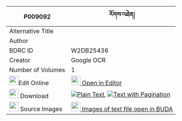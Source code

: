 |P009092|རོགས་འཐེན། 
| --- | --- 
|Alternative Title |
|Author | 
|BDRC ID | W2DB25436
|Creator | Google OCR
|Number of Volumes| 1
|<img width="25" src="https://img.icons8.com/color/25/000000/edit-property.png">Edit Online| [<img width="25" src="https://avatars.githubusercontent.com/u/45091458?s=200&v=4"> Open in Editor](http://editor.openpecha.org/P009092)
|<img width="25" src="https://img.icons8.com/fluent/48/000000/download-2.png"/>  Download | [![](https://img.icons8.com/color/20/000000/txt.png)Plain Text](https://github.com/Openpecha/P009092/releases/download/v1/rok_ten_plain_P009092.zip), [![](https://img.icons8.com/color/20/000000/txt.png)Text with Pagination](https://github.com/Openpecha/P009092/releases/download/v1/rok_ten_pages_P009092.zip)
|<img width="25" src="https://img.icons8.com/plasticine/100/000000/pictures-folder.png"/>  Source Images | [<img width="25" src="https://library.bdrc.io/icons/BUDA-small.svg"> Images of text file open in BUDA](https://library.bdrc.io/show/bdr:W2DB25436)